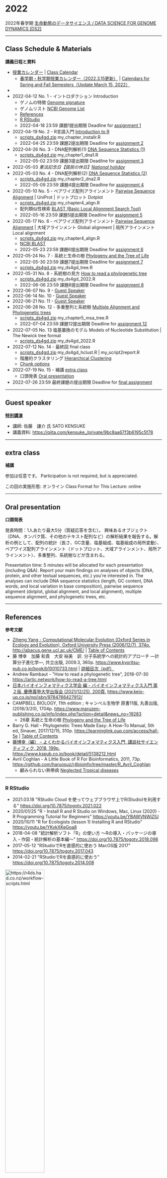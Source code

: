 # 2022

2022年春学期
[生命動態のデータサイエンス / DATA SCIENCE FOR GENOME DYNAMICS [DS2] ](https://sol.sfc.keio.ac.jp/courses/5596)

----------

## Class Schedule & Materials
**講義日程と資料**

- [授業カレンダー](https://www.sfc.keio.ac.jp/faculty/calendars/class_calendar.html) | 
[Class Calendar](https://www.sfc.keio.ac.jp/en/faculty/calendars/class_calendar.html)
  - [春学期・秋学期授業カレンダー（2022.3.15更新）](https://www.sfc.keio.ac.jp/doc/2022_classcalendars_jp.pdf) | 
[Calendars for Spring and Fall Semesters（Update March 15, 2022）](https://www.sfc.keio.ac.jp/en/docs/2022_classcalendars_en.pdf)
- 
- 2022-04-12 No. 1 - イントロダクション Introduction
  - ゲノムの特徴 [Genome signature](https://github.com/haruosuz/DS4GD/blob/master/2018/CaseStudy.md#genome-signature)
  - ゲノムリスト [NCBI Genome List](https://github.com/haruosuz/DS4GD/blob/master/2021/CaseStudy.md#ncbi-genome-list)
  - [References](#references)
  - [R RStudio](#r-rstudio)
  - 2022-04-18 23:59 課題1提出期限 Deadline for [assignment 1](https://github.com/haruosuz/DS4GD/blob/master/2022/CaseStudy.md#assignment-1)
- 2022-04-19 No. 2 - R言語入門 [Introduction to R](https://github.com/haruosuz/r4bioinfo/blob/master/R_Avril_Coghlan/README.md#how-to-install-r-and-a-brief-introduction-to-r)
  - [scripts_ds4gd.zip](https://github.com/haruosuz/DS4GD/raw/master/2022/scripts_ds4gd.zip) my_chapter_installr.R
  - 2022-04-25 23:59 課題2提出期限 Deadline for [assignment 2](https://github.com/haruosuz/DS4GD/blob/master/2022/CaseStudy.md#assignment-2)
- 2022-04-26 No. 3 - DNA配列解析(1) [DNA Sequence Statistics (1)](https://github.com/haruosuz/r4bioinfo/blob/master/R_Avril_Coghlan/README.md#dna-sequence-statistics-1)
  - [scripts_ds4gd.zip](https://github.com/haruosuz/DS4GD/raw/master/2022/scripts_ds4gd.zip) my_chapter1_dna1.R
  - 2022-05-02 23:59 課題3提出期限 Deadline for [assignment 3](https://github.com/haruosuz/DS4GD/blob/master/2022/CaseStudy.md#assignment-3)
- 2022-05-03 *憲法記念日【国民の休日】[National holiday](https://www8.cao.go.jp/chosei/shukujitsu/gaiyou.html)*
- 2022-05-03 No. 4 - DNA配列解析(2) [DNA Sequence Statistics (2)](https://github.com/haruosuz/r4bioinfo/blob/master/R_Avril_Coghlan/README.md#dna-sequence-statistics-2)
  - [scripts_ds4gd.zip](https://github.com/haruosuz/DS4GD/raw/master/2022/scripts_ds4gd.zip) my_chapter2_dna2.R
  - 2022-05-09 23:59 課題4提出期限 Deadline for [assignment 4](https://github.com/haruosuz/DS4GD/blob/master/2022/CaseStudy.md#assignment-4)
- 2022-05-10 No. 5 - ペアワイズ配列アラインメント [Pairwise Sequence Alignment](https://github.com/haruosuz/r4bioinfo/blob/master/R_Avril_Coghlan/README.md#pairwise-sequence-alignment) | UniProt | ドットプロット Dotplot
  - [scripts_ds4gd.zip](https://github.com/haruosuz/DS4GD/raw/master/2022/scripts_ds4gd.zip) my_chapter4_align.R
  - 配列類似性検索 [BLAST (Basic Local Alignment Search Tool)](https://github.com/haruosuz/DS4GD/blob/master/2020/CaseStudy.md#blast)
  - 2022-05-16 23:59 課題5提出期限 Deadline for [assignment 5](https://github.com/haruosuz/DS4GD/blob/master/2022/CaseStudy.md#assignment-5)
- 2022-05-17 No. 6 - ペアワイズ配列アラインメント [Pairwise Sequence Alignment](https://github.com/haruosuz/r4bioinfo/blob/master/R_Avril_Coghlan/README.md#pairwise-sequence-alignment) | 大域アラインメント Global alignment | 局所アラインメント Local alignment
  - [scripts_ds4gd.zip](https://github.com/haruosuz/DS4GD/raw/master/2022/scripts_ds4gd.zip) my_chapter4_align.R
  - [NCBI BLAST](https://github.com/haruosuz/DS4GD/blob/master/2020/CaseStudy.md#ncbi-blast)
  - 2022-05-23 23:59 課題6提出期限 Deadline for [assignment 6](https://github.com/haruosuz/DS4GD/blob/master/2022/CaseStudy.md#assignment-6)
- 2022-05-24 No. 7 - 系統と生命の樹 [Phylogeny and the Tree of Life](https://www.maruzen-publishing.co.jp/files/書籍営業部/講義用資料/2018/キャンベル11授業用パワポサンプル26_Lecture_Presentation.pdf)
  - 2022-05-30 23:59 課題7提出期限 Deadline for [assignment 7](https://github.com/haruosuz/DS4GD/blob/master/2022/CaseStudy.md#assignment-7)
  - [scripts_ds4gd.zip](https://github.com/haruosuz/DS4GD/raw/master/2022/scripts_ds4gd.zip) my_ds4gd_tree.R
- 2022-05-31 No. 8 - 系統樹の見方 [How to read a phylogenetic tree](https://artic.network/how-to-read-a-tree.html)
  - [scripts_ds4gd.zip](https://github.com/haruosuz/DS4GD/raw/master/2022/scripts_ds4gd.zip) my_ds4gd_2022.R
  - 2022-06-06 23:59 課題8提出期限 Deadline for [assignment 8](https://github.com/haruosuz/DS4GD/blob/master/2022/CaseStudy.md#assignment-8)
- 2022-06-07 No. 9 - [Guest Speaker](#guest-speaker)
- 2022-06-14 No. 10 - [Guest Speaker](#guest-speaker)
- 2022-06-21 No. 11 - [Guest Speaker](#guest-speaker)
- 2022-06-28 No. 12 - 多重整列と系統樹 [Multiple Alignment and Phylogenetic trees](https://github.com/haruosuz/r4bioinfo/blob/master/R_Avril_Coghlan/README.md#multiple-alignment-and-phylogenetic-trees)
  - [scripts_ds4gd.zip](https://github.com/haruosuz/DS4GD/raw/master/2022/scripts_ds4gd.zip) my_chapter5_msa_tree.R
  - 2022-07-04 23:59 課題12提出期限 Deadline for [assignment 12](https://github.com/haruosuz/DS4GD/blob/master/2022/CaseStudy.md#assignment-12)
- 2022-07-05 No. 13 塩基置換のモデル Models of Nucleotide Substitution | The Newick tree format
  - [scripts_ds4gd.zip](https://github.com/haruosuz/DS4GD/raw/master/2022/scripts_ds4gd.zip) my_ds4gd_2022.R
- 2022-07-12 No. 14 - 最終回 final class
  - [scripts_ds4gd.zip](https://github.com/haruosuz/DS4GD/raw/master/2022/scripts_ds4gd.zip) my_ds4gd_hclust.R | my_script2report.R
  - 階層的クラスタリング [Hierarchical Clustering](https://github.com/haruosuz/DS4GD/blob/master/2017/hclust.md)
  - [Chunk options](https://github.com/haruosuz/DS4GD/blob/master/2020/CaseStudy.md#chunk-options)
- 2022-07-19 No. 15 - 補講 [extra class](#extra-class)
  - 口頭発表 [Oral presentation](#oral-presentation)
- 2022-07-26 23:59 最終課題の提出期限 Deadline for [final assignment](https://github.com/haruosuz/DS4GD/blob/master/2022/CaseStudy.md#final-assignment)

----------
## Guest speaker
**[特別講演](https://www.sfc.keio.ac.jp/faculty/class/special_lecture.html)**

- 講師: 佐藤　謙介 氏 SATO KENSUKE
- 講義資料: https://qiita.com/kensuke_/private/9bc8aa67f3b6195c5f78

----------
## extra class
**補講**

参加は任意です。
Participation is not required, but is appreciated. 

この回の実施形態: オンライン
Class Format for This Lecture: online

----------
## Oral presentation
**口頭発表**

発表時間：1人あたり最大5分（質疑応答を含む）。
興味あるオブジェクト（DNA、タンパク質、その他のテキスト配列など）の解析結果を報告する。解析の例として、配列の統計（長さ、GC含量、塩基組成、塩基組成の局所変動）、ペアワイズ配列アラインメント（ドットプロット、大域アラインメント、局所アラインメント）、多重整列、系統樹などが含まれる。

Presentation time: 5 minutes will be allocated for each presentation (including Q&A).
Report your main findings on analyses of objects (DNA, protein, and other textual sequences, etc.) you're interested in. The analyses can include DNA sequence statistics (length, GC content, DNA words, and local variation in base composition), pairwise sequence alignment (dotplot, global alignment, and local alignment), multiple sequence alignment, and phylogenetic trees, etc.

----------
## References
**参考文献**

- [Ziheng Yang - Computational Molecular Evolution (Oxford Series in Ecology and Evolution), Oxford University Press (2006/12/7), 374p.](https://search.lib.keio.ac.jp/permalink/81SOKEI_KEIO/188bto4/alma99159251504031) http://abacus.gene.ucl.ac.uk/CME/ | [Table of Contents](http://abacus.gene.ucl.ac.uk/CME/TableOfContents.pdf)
- 藤 博幸　加藤 和貴　大安 裕美　訳. 分子系統学への統計的アプローチ ―計算分子進化学―, 共立出版, 2009.3, 360p. https://www.kyoritsu-pub.co.jp/book/b10010733.html | [詳細目次（pdf）](https://kyoritsu-pub.sakura.ne.jp/app/file/goods_contents/1152.pdf)
- Andrew Rambaut - "How to read a phylogenetic tree", 2018-07-30 https://artic.network/how-to-read-a-tree.html
- [日本バイオインフォマティクス学会 編 - バイオインフォマティクス入門 第２版, 慶應義塾大学出版会 (2021/12/25), 200頁.](https://search.lib.keio.ac.jp/permalink/81SOKEI_KEIO/188bto4/alma9926623411304034) https://www.keio-up.co.jp/np/isbn/9784766427912/
- CAMPBELL BIOLOGY, 11th edition ; キャンベル生物学 原書11版, 丸善出版, (2018/3/20), 1704p. https://www.maruzen-publishing.co.jp/info/index.php?action=detail&news_no=19283
  - 26章 系統と生命の樹 [Phylogeny and the Tree of Life](https://www.maruzen-publishing.co.jp/files/書籍営業部/講義用資料/2018/キャンベル11授業用パワポサンプル26_Lecture_Presentation.pdf)
- Barry G. Hall - Phylogenetic Trees Made Easy: A How-To Manual, 5th ed, Sinauer, 2017/12/15, 310p. https://learninglink.oup.com/access/hall-5e | [Table of Contents](https://www.kinokuniya.co.jp/f/dsg-02-9781605357102)
- [藤博幸（編） - よくわかるバイオインフォマティクス入門, 講談社サイエンティフィク, 2018, 199p.](https://search.lib.keio.ac.jp/permalink/81SOKEI_KEIO/fb8nrm/alma9926580096704034) https://www.kspub.co.jp/book/detail/5138212.html
- Avril Coghlan - A Little Book of R For Bioinformatics, 2011, 73p. https://github.com/haruosuz/r4bioinfo/tree/master/R_Avril_Coghlan
  - 顧みられない熱帯病 [Neglected Tropical diseases](https://github.com/haruosuz/r4bioinfo/blob/master/R_Avril_Coghlan/README.md#neglected-tropical-diseases)

----------
### R RStudio
- 2021.03.18 "RStudio Cloud を使ってウェブブラウザ上でR(Studio)を利用する" https://doi.org/10.7875/togotv.2021.022
- 2020/01/25 "R - Install R and R Studio on Windows, Mac, Linux (2020) - R Programming Tutorial for Beginners" https://youtu.be/YBAWVNWiZlU
- 2020/10/11 "R for Ecologists (lesson 1) Installing R and RStudio" https://youtu.be/YKvkXKeGoa8
- 2018-04-08 "統計解析ソフト「R」の使い方 〜Rの導入・パッケージの導入・作図・統計解析の基本編〜" https://doi.org/10.7875/togotv.2018.098
- 2017-05-12 "RStudioでRを直感的に使おう MacOS版 2017" https://doi.org/10.7875/togotv.2017.043
- 2014-02-21 "RStudioでRを直感的に使おう" https://doi.org/10.7875/togotv.2014.008

<img src="https://d33wubrfki0l68.cloudfront.net/8a64bb047429d7ae0e2acae35c40e421e6439bf6/80e5d/diagrams/rstudio-editor.png" alt="https://r4ds.had.co.nz/workflow-scripts.html" width=50%>

----------

